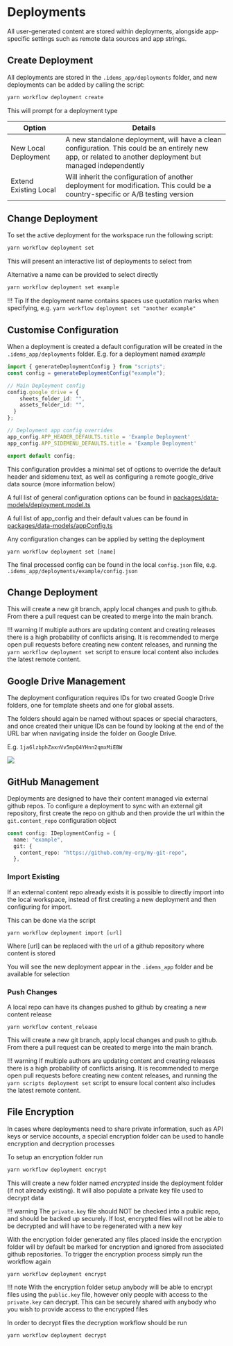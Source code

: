 # Deployments
All user-generated content are stored within deployments, alongside app-specific settings such as remote data sources and app strings.

## Create Deployment
All deployments are stored in the `.idems_app/deployments` folder, and new deployments can be added by calling the script:

```sh
yarn workflow deployment create
```
This will prompt for a deployment type

| Option      | Details          | 
| --------- | ------------  | 
| New Local Deployment	    | A new standalone deployment, will have a clean configuration. This could be an entirely new app, or related to another deployment but managed independently      | 
| Extend Existing Local	    | Will inherit the configuration of another deployment for modification. This could be a country-specific or A/B testing version      | 

## Change Deployment
To set the active deployment for the workspace run the following script:
```sh
yarn workflow deployment set
```
This will present an interactive list of deployments to select from

Alternative a name can be provided to select directly
```sh
yarn workflow deployment set example
```

!!! Tip
    If the deployment name contains spaces use quotation marks when specifying, e.g. `yarn workflow deployment set "another example"`


## Customise Configuration
When a deployment is created a default configuration will be created in the `.idems_app/deployments` folder. E.g. for a deployment named *example*

```ts title=".idems_app/deployments/example/config.ts"
import { generateDeploymentConfig } from "scripts";
const config = generateDeploymentConfig("example");

// Main Deployment config
config.google_drive = {
    sheets_folder_id: "",
    assets_folder_id: "",
  }
};

// Deployment app config overrides
app_config.APP_HEADER_DEFAULTS.title = 'Example Deployment'
app_config.APP_SIDEMENU_DEFAULTS.title = 'Example Deployment'

export default config;
```
This configuration provides a minimal set of options to override the default header and sidemenu text, as well as configuring a remote google_drive data source (more information below)

A full list of general configuration options can be found in [packages/data-models/deployment.model.ts](https://github.com/IDEMSInternational/parenting-app-ui/blob/master/packages/data-models/deployment.model.ts)

A full list of app_config and their default values can be found in [packages/data-models/appConfig.ts](https://github.com/IDEMSInternational/parenting-app-ui/blob/master/packages/data-models/appConfig.ts)

Any configuration changes can be applied by setting the deployment
```
yarn workflow deployment set [name]
```

The final processed config can be found in the local `config.json` file, e.g. `.idems_app/deployments/example/config.json`

## Change Deployment

This will create a new git branch, apply local changes and push to github. From there a pull request can be created to merge into the main branch.

!!! warning
    If multiple authors are updating content and creating releases there is a high probability of conflicts arising. It is recommended to merge open pull requests before creating new content releases, and running the `yarn workflow deployment set` script to ensure local content also includes the latest remote content.


## Google Drive Management
The deployment configuration requires IDs for two created Google Drive folders, one for template sheets and one for global assets. 

The folders should again be named without spaces or special characters, and once created their unique IDs can be found by looking at the end of the URL bar when navigating inside the folder on Google Drive.

<!-- cspell:disable-next-line -->
E.g. `1ja6lzbphZaxnVv5mpQ4YHnn2qmxMiEBW`

![](images/deployment-gdrive-ids.png)


## GitHub Management
Deployments are designed to have their content managed via external github repos. To configure a deployment to sync with an external git repository, first create the repo on github and then provide the url within the `git.content_repo` configuration object

```ts
const config: IDeploymentConfig = {
  name: "example",
  git: {
    content_repo: "https://github.com/my-org/my-git-repo",
  },
```

### Import Existing
If an external content repo already exists it is possible to directly import into the local workspace, instead of first creating a new deployment and then configuring for import. 

This can be done via the script
```
yarn workflow deployment import [url]
```
Where [url] can be replaced with the url of a github repository where content is stored

You will see the new deployment appear in the `.idems_app` folder and be available for selection


### Push Changes
A local repo can have its changes pushed to github by creating a new content release
```
yarn workflow content_release
```
This will create a new git branch, apply local changes and push to github. From there a pull request can be created to merge into the main branch.

!!! warning
    If multiple authors are updating content and creating releases there is a high probability of conflicts arising. It is recommended to merge open pull requests before creating new content releases, and running the `yarn scripts deployment set` script to ensure local content also includes the latest remote content.

    
## File Encryption
In cases where deployments need to share private information, such as API keys or service accounts, a special encryption folder can be used to handle encryption and decryption processes

To setup an encryption folder run
```sh
yarn workflow deployment encrypt
```

This will create a new folder named *encrypted* inside the deployment folder (if not already existing). It will also populate a private key file used to decrypt data

!!! warning
    The `private.key` file should NOT be checked into a public repo, and should be backed up securely. If lost, encrypted files will not be able to be decrypted and will have to be regenerated with a new key

With the encryption folder generated any files placed inside the encryption folder will by default be marked for encryption and ignored from associated github repositories. To trigger the encryption process simply run the workflow again

```sh
yarn workflow deployment encrypt
```

!!! note
    With the encryption folder setup anybody will be able to encrypt files using the `public.key` file, however only people with access to the `private.key` can decrypt. This can be securely shared with anybody who you wish to provide access to the encrypted files

In order to decrypt files the decryption workflow should be run

```sh
yarn workflow deployment decrypt
```

